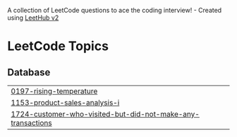 A collection of LeetCode questions to ace the coding interview! - Created using [LeetHub v2](https://github.com/arunbhardwaj/LeetHub-2.0)
<!---LeetCode Topics Start-->
# LeetCode Topics
## Database
|  |
| ------- |
| [0197-rising-temperature](https://github.com/2003chinmayee/sql_leetcode/tree/master/0197-rising-temperature) |
| [1153-product-sales-analysis-i](https://github.com/2003chinmayee/sql_leetcode/tree/master/1153-product-sales-analysis-i) |
| [1724-customer-who-visited-but-did-not-make-any-transactions](https://github.com/2003chinmayee/sql_leetcode/tree/master/1724-customer-who-visited-but-did-not-make-any-transactions) |
<!---LeetCode Topics End-->